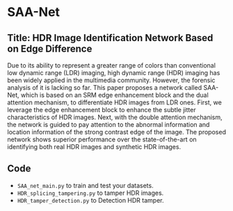 # SAA-Net

## Title: HDR Image Identification Network Based on Edge Difference

Due to its ability to represent a greater range of colors than conventional low dynamic range (LDR) imaging, high dynamic range (HDR) imaging has been widely applied in the multimedia community. However, the forensic analysis of it is lacking so far. This paper proposes a network called SAA-Net, which is based on an SRM edge enhancement block and the dual attention mechanism, to differentiate HDR images from LDR ones. First, we leverage the edge enhancement block to enhance the subtle jitter characteristics of HDR images. Next, with the double attention mechanism, the network is guided to pay attention to the abnormal information and location information of the strong contrast edge of the image. The proposed network shows superior performance over the state-of-the-art on identifying both real HDR images and synthetic HDR images.

## Code
  - `SAA_net_main.py` to train and test your datasets.
  - `HDR_splicing_tampering.py` to tamper HDR images.
  - `HDR_tamper_detection.py` to Detection HDR tamper.
